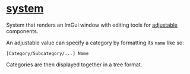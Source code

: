 # [system](system.hpp)

System that renders an ImGui window with editing tools for [adjustable](../../data/values.md) components.

An adjustable value can specify a category by formatting its `name` like so:
```
[Category/Subcategory/...] Name
```
Categories are then displayed together in a tree format.